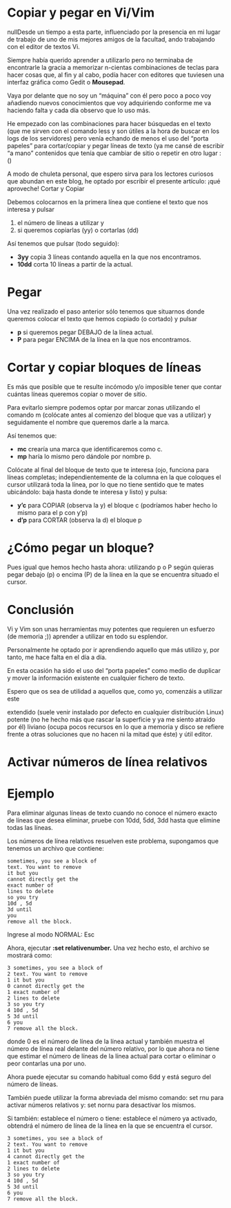 #  Copiar y pegar en Vi/Vim


nullDesde un tiempo a esta parte, influenciado por la presencia en mi lugar de trabajo de uno de mis mejores amigos de la facultad, ando trabajando con el editor de textos Vi.

Siempre había querido aprender a utilizarlo pero no terminaba de encontrarle la gracia a memorizar n-cientas combinaciones de teclas para hacer cosas que, al fin y al cabo, podía hacer con editores que tuviesen una interfaz gráfica como Gedit o **Mousepad**.

Vaya por delante que no soy un “máquina” con él pero poco a poco voy añadiendo nuevos conocimientos que voy adquiriendo conforme me va haciendo falta y cada día observo que lo uso más.

He empezado con las combinaciones para hacer búsquedas en el texto (que me sirven con el comando less y son útiles a la hora de buscar en los logs de los servidores) pero venía echando de menos el uso del “porta papeles” para cortar/copiar y pegar líneas de texto (ya me cansé de escribir “a mano” contenidos que tenía que cambiar de sitio o repetir en otro lugar :()

A modo de chuleta personal, que espero sirva para los lectores curiosos que abundan en este blog, he optado por escribir el presente artículo: ¡qué aproveche!
Cortar y Copiar

Debemos colocarnos en la primera línea que contiene el texto que nos interesa y pulsar

1. el número de líneas a utilizar y
2. si queremos copiarlas (yy) o cortarlas (dd)

Así tenemos que pulsar (todo seguido):

* **3yy** copia 3 líneas contando aquella en la que nos encontramos.
* **10dd** corta 10 líneas a partir de la actual.

# Pegar

Una vez realizado el paso anterior sólo tenemos que situarnos donde queremos colocar el texto que hemos copiado (o cortado) y pulsar

* **p** si queremos pegar DEBAJO de la línea actual.
* **P** para pegar ENCIMA de la línea en la que nos encontramos.

# Cortar y copiar bloques de líneas

Es más que posible que te resulte incómodo y/o imposible tener que contar cuántas líneas queremos copiar o mover de sitio.

Para evitarlo siempre podemos optar por marcar zonas utilizando el comando m (colócate antes al comienzo del bloque que vas a utilizar) y seguidamente el nombre que queremos darle a la marca.

Así tenemos que:

* **mc** crearía una marca que identificaremos como c.
* **mp** haría lo mismo pero dándole por nombre p.

Colócate al final del bloque de texto que te interesa (ojo, funciona para líneas completas; independientemente de la columna en la que coloques el cursor utilizará toda la línea, por lo que no tiene sentido que te mates ubicándolo: baja hasta donde te interesa y listo) y pulsa:

* **y’c** para COPIAR (observa la y) el bloque c (podríamos haber hecho lo mismo para el p con y’p)
* **d’p** para CORTAR (observa la d) el bloque p


# ¿Cómo pegar un bloque?

Pues igual que hemos hecho hasta ahora: utilizando p o P según quieras pegar debajo (p) o encima (P) de la línea en la que se encuentra situado el cursor.

# Conclusión

Vi y Vim son unas herramientas muy potentes que requieren un esfuerzo (de memoria ;)) aprender a utilizar en todo su esplendor.

Personalmente he optado por ir aprendiendo aquello que más utilizo y, por tanto, me hace falta en el día a día.

En esta ocasión ha sido el uso del “porta papeles” como medio de duplicar y mover la información existente en cualquier fichero de texto.

Espero que os sea de utilidad a aquellos que, como yo, comenzáis a utilizar este

extendido (suele venir instalado por defecto en cualquier distribución Linux) potente (no he hecho más que rascar la superficie y ya me siento atraído por él) liviano (ocupa pocos recursos en lo que a memoria y disco se refiere frente a otras soluciones que no hacen ni la mitad que éste) y útil editor.

# Activar números de línea relativos

# Ejemplo

Para eliminar algunas líneas de texto cuando no conoce el número exacto de líneas que desea eliminar, pruebe con 10dd, 5dd, 3dd hasta que elimine todas las líneas.

Los números de línea relativos resuelven este problema, supongamos que tenemos un archivo que contiene:

```
sometimes, you see a block of
text. You want to remove
it but you
cannot directly get the
exact number of
lines to delete
so you try
10d , 5d
3d until
you
remove all the block.
```

Ingrese al modo NORMAL: Esc

Ahora, ejecutar **:set relativenumber.** Una vez hecho esto, el archivo se mostrará como:

```
3 sometimes, you see a block of
2 text. You want to remove
1 it but you
0 cannot directly get the
1 exact number of
2 lines to delete
3 so you try
4 10d , 5d
5 3d until
6 you
7 remove all the block.
```

donde 0 es el número de línea de la línea actual y también muestra el número de línea real delante del número relativo, por lo que ahora no tiene que estimar el número de líneas de la línea actual para cortar o eliminar o peor contarlas una por uno.

Ahora puede ejecutar su comando habitual como 6dd y está seguro del número de líneas.

También puede utilizar la forma abreviada del mismo comando: set rnu para activar números relativos y: set nornu para desactivar los mismos.

Si también: establece el número o tiene: establece el número ya activado, obtendrá el número de línea de la línea en la que se encuentra el cursor.

```
3 sometimes, you see a block of
2 text. You want to remove
1 it but you
4 cannot directly get the
1 exact number of
2 lines to delete
3 so you try
4 10d , 5d
5 3d until
6 you
7 remove all the block.
```
